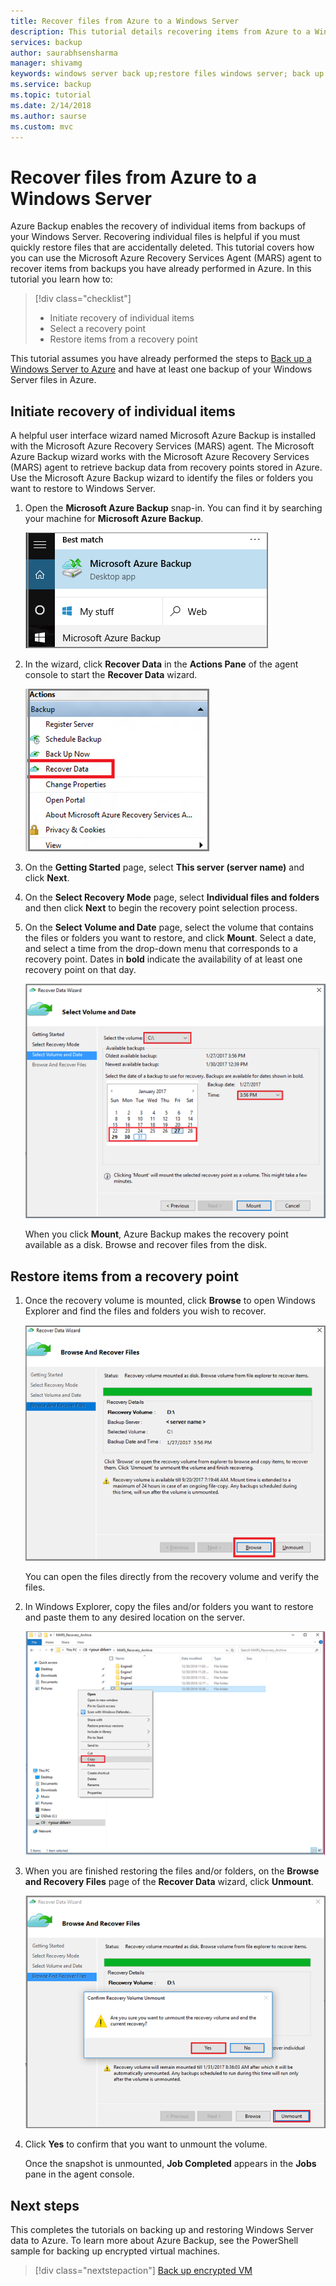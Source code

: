 ```yaml
---
title: Recover files from Azure to a Windows Server
description: This tutorial details recovering items from Azure to a Windows Server.
services: backup
author: saurabhsensharma
manager: shivamg
keywords: windows server back up;restore files windows server; back up and disaster recovery
ms.service: backup
ms.topic: tutorial
ms.date: 2/14/2018
ms.author: saurse
ms.custom: mvc
---
```

# Recover files from Azure to a Windows Server

Azure Backup enables the recovery of individual items from backups of your Windows Server. Recovering individual files is helpful if you must quickly restore files that are accidentally deleted. This tutorial covers how you can use the Microsoft Azure Recovery Services Agent (MARS) agent to recover items from backups you have already performed in Azure. In this tutorial you learn how to:

> [!div class="checklist"]
> * Initiate recovery of individual items 
> * Select a recovery point 
> * Restore items from a recovery point

This tutorial assumes you have already performed the steps to [Back up a Windows Server to Azure](backup-configure-vault.md) and have at least one backup of your Windows Server files in Azure.

## Initiate recovery of individual items

A helpful user interface wizard named Microsoft Azure Backup is installed with the Microsoft Azure Recovery Services (MARS) agent. The Microsoft Azure Backup wizard works with the Microsoft Azure Recovery Services (MARS) agent to retrieve backup data from recovery points stored in Azure. Use the Microsoft Azure Backup wizard to identify the files or folders you want to restore to Windows Server. 

1. Open the **Microsoft Azure Backup** snap-in. You can find it by searching your machine for **Microsoft Azure Backup**.

    ![Backup pending](./media/tutorial-backup-restore-files-windows-server/mars.png)

2. In the wizard, click **Recover Data** in the **Actions Pane** of the agent console to start the **Recover Data** wizard.

    ![Backup pending](./media/tutorial-backup-restore-files-windows-server/mars-recover-data.png)

3. On the **Getting Started** page, select **This server (server name)** and click **Next**.

4. On the **Select Recovery Mode** page, select **Individual files and folders** and then click **Next** to begin the recovery point selection process.
 
5. On the **Select Volume and Date** page, select the volume that contains the files or folders you want to restore, and click **Mount**. Select a date, and select a time from the drop-down menu that corresponds to a recovery point. Dates in **bold** indicate the availability of at least one recovery point on that day.

    ![Backup pending](./media/tutorial-backup-restore-files-windows-server/mars-select-date.png)
 
    When you click **Mount**, Azure Backup makes the recovery point available as a disk. Browse and recover files from the disk.

## Restore items from a recovery point

1. Once the recovery volume is mounted, click **Browse** to open Windows Explorer and find the files and folders you wish to recover. 

    ![Backup pending](./media/tutorial-backup-restore-files-windows-server/mars-browse-recover.png)

    You can open the files directly from the recovery volume and verify the files.

2. In Windows Explorer, copy the files and/or folders you want to restore and paste them to any desired location on the server.

    ![Backup pending](./media/tutorial-backup-restore-files-windows-server/mars-final.png)

3. When you are finished restoring the files and/or folders, on the **Browse and Recovery Files** page of the **Recover Data** wizard, click **Unmount**. 

    ![Backup pending](./media/tutorial-backup-restore-files-windows-server/unmount-and-confirm.png)

4.	Click **Yes** to confirm that you want to unmount the volume.

    Once the snapshot is unmounted, **Job Completed** appears in the **Jobs** pane in the agent console.

## Next steps

This completes the tutorials on backing up and restoring Windows Server data to Azure. To learn more about Azure Backup, see the PowerShell sample for backing up encrypted virtual machines.

> [!div class="nextstepaction"]
> [Back up encrypted VM](./scripts/backup-powershell-sample-backup-encrypted-vm.md)

